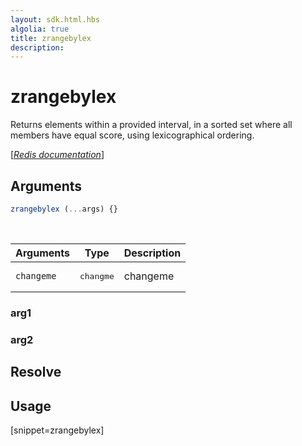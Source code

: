 ```yaml
---
layout: sdk.html.hbs
algolia: true
title: zrangebylex
description:
---
```


# zrangebylex


Returns elements within a provided interval, in a sorted set where all members have equal score, using lexicographical ordering. 

[[_Redis documentation_]](https://redis.io/commands/zrangebylex)

## Arguments

```js
zrangebylex (...args) {}

```

<br/>

| Arguments    | Type    | Description |
|--------------|---------|-------------|
| ``changeme`` | <pre>changme</pre> | changeme    |

### arg1

### arg2

## Resolve

## Usage

[snippet=zrangebylex]
